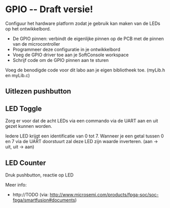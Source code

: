 # GPIO -- Draft versie!

Configuur het hardware platform zodat je gebruik kan maken van de LEDs op het ontwikkelbord.
 * De GPIO pinnen: verbindt de eigenlijke pinnen op de PCB met de pinnen van de microcontroller
 * Programmeer deze configuratie in je ontwikkelbord
 * Voeg de GPIO driver toe aan je SoftConsole workspace
 * Schrijf code om de GPIO pinnen aan te sturen
 
Voeg de benodigde code voor dit labo aan je eigen bibliotheek toe. (myLib.h en myLib.c)

## Uitlezen pushbutton

## LED Toggle
Zorg er voor dat de acht LEDs via een commando via de UART aan en uit gezet kunnen worden.

Iedere LED krijgt een identificatie van 0 tot 7.
Wanneer je een getal tussen 0 en 7 via de UART doorstuurt zal deze LED zijn waarde inverteren. (aan -> uit, uit -> aan)

## LED Counter
Druk pushbutton, reactie op LED



Meer info: 
 * http://TODO (via: http://www.microsemi.com/products/fpga-soc/soc-fpga/smartfusion#documents)
